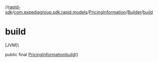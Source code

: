 //[rapid-sdk](../../../../index.md)/[com.expediagroup.sdk.rapid.models](../../index.md)/[PricingInformation](../index.md)/[Builder](index.md)/[build](build.md)

# build

[JVM]\

public final [PricingInformation](../index.md)[build](build.md)()
